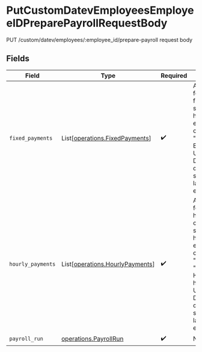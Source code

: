 # PutCustomDatevEmployeesEmployeeIDPreparePayrollRequestBody

PUT /custom/datev/employees/:employee_id/prepare-payroll request body


## Fields

| Field                                                                                                                                                                                                       | Type                                                                                                                                                                                                        | Required                                                                                                                                                                                                    | Description                                                                                                                                                                                                 |
| ----------------------------------------------------------------------------------------------------------------------------------------------------------------------------------------------------------- | ----------------------------------------------------------------------------------------------------------------------------------------------------------------------------------------------------------- | ----------------------------------------------------------------------------------------------------------------------------------------------------------------------------------------------------------- | ----------------------------------------------------------------------------------------------------------------------------------------------------------------------------------------------------------- |
| `fixed_payments`                                                                                                                                                                                            | List[[operations.FixedPayments](../../models/operations/fixedpayments.md)]                                                                                                                                  | :heavy_check_mark:                                                                                                                                                                                          | Add entries for all the fixed supplements here. For example you can write "Bonuses" (in Euros here). Unfortunately, DATEV doens't allow showing a lable for the entries.                                    |
| `hourly_payments`                                                                                                                                                                                           | List[[operations.HourlyPayments](../../models/operations/hourlypayments.md)]                                                                                                                                | :heavy_check_mark:                                                                                                                                                                                          | Add entries for all the hourly calculated supplements here. For example you can write "Overtime" or "Work on Holidays" (in hours here). Unfortunately, DATEV doens't allow showing a lable for the entries. |
| `payroll_run`                                                                                                                                                                                               | [operations.PayrollRun](../../models/operations/payrollrun.md)                                                                                                                                              | :heavy_check_mark:                                                                                                                                                                                          | N/A                                                                                                                                                                                                         |